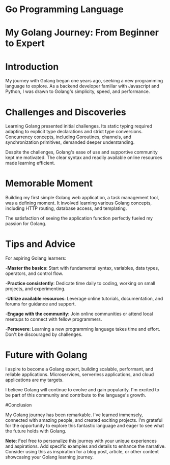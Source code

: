 # Go Programming Language

# My Golang Journey: From Beginner to Expert

# Introduction

My journey with Golang began one years ago, seeking a new programming language to explore. As a backend developer familiar with Javascript and Python, I was drawn to Golang's simplicity, speed, and performance.

# Challenges and Discoveries

Learning Golang presented initial challenges. Its static typing required adapting to explicit type declarations and strict type conversions. Concurrency concepts, including Goroutines, channels, and synchronization primitives, demanded deeper understanding.

Despite the challenges, Golang's ease of use and supportive community kept me motivated. The clear syntax and readily available online resources made learning efficient.

# Memorable Moment

Building my first simple Golang web application, a task management tool, was a defining moment. It involved learning various Golang concepts, including HTTP routing, database access, and templating.

The satisfaction of seeing the application function perfectly fueled my passion for Golang.

# Tips and Advice

For aspiring Golang learners:

-**Master the basics**: Start with fundamental syntax, variables, data types, operators, and control flow.

-**Practice consistently**: Dedicate time daily to coding, working on small projects, and experimenting.

-**Utilize available resources**: Leverage online tutorials, documentation, and forums for guidance and support.

-**Engage with the community**: Join online communities or attend local meetups to connect with fellow programmers.

-**Persevere**: Learning a new programming language takes time and effort. Don't be discouraged by challenges.

# Future with Golang

I aspire to become a Golang expert, building scalable, performant, and reliable applications. Microservices, serverless applications, and cloud applications are my targets.

I believe Golang will continue to evolve and gain popularity. I'm excited to be part of this community and contribute to the language's growth.

#Conclusion

My Golang journey has been remarkable. I've learned immensely, connected with amazing people, and created exciting projects. I'm grateful for the opportunity to explore this fantastic language and eager to see what the future holds with Golang.

**Note**: Feel free to personalize this journey with your unique experiences and aspirations. Add specific examples and details to enhance the narrative. Consider using this as inspiration for a blog post, article, or other content showcasing your Golang learning journey.
